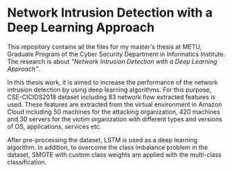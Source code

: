 # Network Intrusion Detection with a Deep Learning Approach

This repository contains all the files for my master's thesis at METU, Graduate Program of the Cyber Security Department in Informatics Institute. The research is about _"Network Intrusion Detection with a Deep Learning Approach"_.

In this thesis work, it is aimed to increase the performance of the network intrusion detection by using deep learning algorithms. For this purpose, CSE-CICIDS2018 dataset including 83 network flow extracted features is used. These features are extracted from the virtual environment in Amazon Cloud including 50 machines for the attacking organization, 420 machines and 30 servers for the victim organization with different types and versions of OS, applications, services etc.

After pre-processing the dataset, LSTM is used as a deep learning algorithm. In addition, to overcome the class imbalance problem in the dataset, SMOTE with custom class weights are applied with the multi-class classification.

